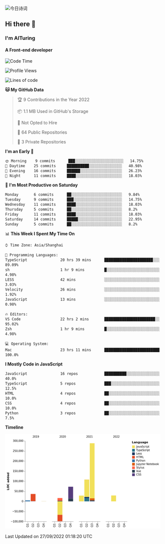 <img alt="今日诗词" src="https://v2.jinrishici.com/one.svg?font-size=30&spacing=2&color=skyblue" style="max-width:100%; display: block; margin: 0 auto;">

## Hi there 👋
### I'm AITuring
#### A Front-end developer

<!-- <img src="./dhx.gif" width="400px"/> -->

<!--START_SECTION:waka-->
![Code Time](http://img.shields.io/badge/Code%20Time-3%2C824%20hrs%2010%20mins-blue)

![Profile Views](http://img.shields.io/badge/Profile%20Views-0-blue)

![Lines of code](https://img.shields.io/badge/From%20Hello%20World%20I%27ve%20Written-486%20Thousand%20lines%20of%20code-blue)

**🐱 My GitHub Data** 

> 🏆 9 Contributions in the Year 2022
 > 
> 📦 1.1 MB Used in GitHub's Storage 
 > 
> 🚫 Not Opted to Hire
 > 
> 📜 64 Public Repositories 
 > 
> 🔑 3 Private Repositories  
 > 
**I'm an Early 🐤** 

```text
🌞 Morning    9 commits      ███░░░░░░░░░░░░░░░░░░░░░░   14.75% 
🌆 Daytime    25 commits     ██████████░░░░░░░░░░░░░░░   40.98% 
🌃 Evening    16 commits     ██████░░░░░░░░░░░░░░░░░░░   26.23% 
🌙 Night      11 commits     ████░░░░░░░░░░░░░░░░░░░░░   18.03%

```
📅 **I'm Most Productive on Saturday** 

```text
Monday       6 commits      ██░░░░░░░░░░░░░░░░░░░░░░░   9.84% 
Tuesday      9 commits      ███░░░░░░░░░░░░░░░░░░░░░░   14.75% 
Wednesday    11 commits     ████░░░░░░░░░░░░░░░░░░░░░   18.03% 
Thursday     5 commits      ██░░░░░░░░░░░░░░░░░░░░░░░   8.2% 
Friday       11 commits     ████░░░░░░░░░░░░░░░░░░░░░   18.03% 
Saturday     14 commits     █████░░░░░░░░░░░░░░░░░░░░   22.95% 
Sunday       5 commits      ██░░░░░░░░░░░░░░░░░░░░░░░   8.2%

```


📊 **This Week I Spent My Time On** 

```text
⌚︎ Time Zone: Asia/Shanghai

💬 Programming Languages: 
TypeScript               20 hrs 39 mins      ██████████████████████░░░   89.09% 
sh                       1 hr 9 mins         █░░░░░░░░░░░░░░░░░░░░░░░░   4.98% 
LESS                     42 mins             ░░░░░░░░░░░░░░░░░░░░░░░░░   3.03% 
Velocity                 26 mins             ░░░░░░░░░░░░░░░░░░░░░░░░░   1.92% 
JavaScript               13 mins             ░░░░░░░░░░░░░░░░░░░░░░░░░   0.98%

🔥 Editors: 
VS Code                  22 hrs 2 mins       ███████████████████████░░   95.02% 
Zsh                      1 hr 9 mins         █░░░░░░░░░░░░░░░░░░░░░░░░   4.98%

💻 Operating System: 
Mac                      23 hrs 11 mins      █████████████████████████   100.0%

```

**I Mostly Code in JavaScript** 

```text
JavaScript               16 repos            ██████████░░░░░░░░░░░░░░░   40.0% 
TypeScript               5 repos             ███░░░░░░░░░░░░░░░░░░░░░░   12.5% 
HTML                     4 repos             ██░░░░░░░░░░░░░░░░░░░░░░░   10.0% 
CSS                      4 repos             ██░░░░░░░░░░░░░░░░░░░░░░░   10.0% 
Python                   3 repos             ██░░░░░░░░░░░░░░░░░░░░░░░   7.5%

```


**Timeline**

![Chart not found](https://raw.githubusercontent.com/AITuring/AITuring/main/charts/bar_graph.png) 


 Last Updated on 27/09/2022 01:18:20 UTC
<!--END_SECTION:waka-->


